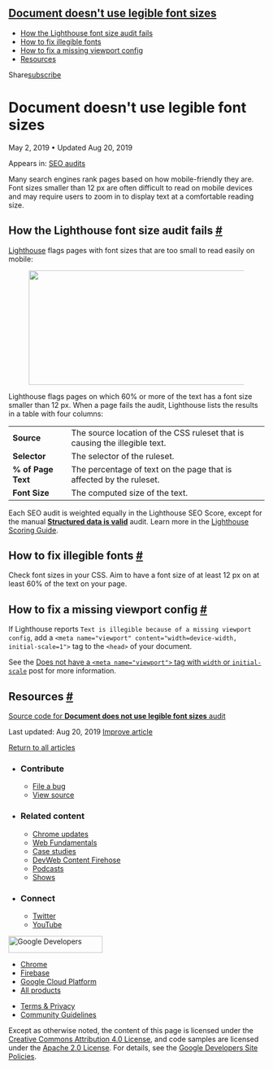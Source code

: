 



## <a href="#document-doesn&#39;t-use-legible-font-sizes" class="w-toc__header--link">Document doesn't use legible font sizes</a>

- [How the Lighthouse font size audit fails](#how-the-lighthouse-font-size-audit-fails)
- [How to fix illegible fonts](#how-to-fix-illegible-fonts)
- [How to fix a missing viewport config](#how-to-fix-a-missing-viewport-config)
- [Resources](#resources)

Share<a href="/newsletter/" class="gc-analytics-event w-actions__fab w-actions__fab--subscribe"><span>subscribe</span></a>

# Document doesn't use legible font sizes

May 2, 2019 <span class="w-author__separator">•</span> Updated Aug 20, 2019

<span class="w-post-signpost__title">Appears in:</span> <a href="/lighthouse-seo" class="w-post-signpost__link">SEO audits</a>

Many search engines rank pages based on how mobile-friendly they are. Font sizes smaller than 12 px are often difficult to read on mobile devices and may require users to zoom in to display text at a comfortable reading size.

## How the Lighthouse font size audit fails <a href="#how-the-lighthouse-font-size-audit-fails" class="w-headline-link">#</a>

[Lighthouse](https://developers.google.com/web/tools/lighthouse/) flags pages with font sizes that are too small to read easily on mobile:

<figure><img src="https://web-dev.imgix.net/image/tcFciHGuF3MxnTr1y5ue01OGLBn2/ky2VDt8ZtedleWFLn1Gt.png?auto=format" class="w-screenshot" sizes="(min-width: 800px) 800px, calc(100vw - 48px)" srcset="https://web-dev.imgix.net/image/tcFciHGuF3MxnTr1y5ue01OGLBn2/ky2VDt8ZtedleWFLn1Gt.png?auto=format&amp;w=200 200w, https://web-dev.imgix.net/image/tcFciHGuF3MxnTr1y5ue01OGLBn2/ky2VDt8ZtedleWFLn1Gt.png?auto=format&amp;w=228 228w, https://web-dev.imgix.net/image/tcFciHGuF3MxnTr1y5ue01OGLBn2/ky2VDt8ZtedleWFLn1Gt.png?auto=format&amp;w=260 260w, https://web-dev.imgix.net/image/tcFciHGuF3MxnTr1y5ue01OGLBn2/ky2VDt8ZtedleWFLn1Gt.png?auto=format&amp;w=296 296w, https://web-dev.imgix.net/image/tcFciHGuF3MxnTr1y5ue01OGLBn2/ky2VDt8ZtedleWFLn1Gt.png?auto=format&amp;w=338 338w, https://web-dev.imgix.net/image/tcFciHGuF3MxnTr1y5ue01OGLBn2/ky2VDt8ZtedleWFLn1Gt.png?auto=format&amp;w=385 385w, https://web-dev.imgix.net/image/tcFciHGuF3MxnTr1y5ue01OGLBn2/ky2VDt8ZtedleWFLn1Gt.png?auto=format&amp;w=439 439w, https://web-dev.imgix.net/image/tcFciHGuF3MxnTr1y5ue01OGLBn2/ky2VDt8ZtedleWFLn1Gt.png?auto=format&amp;w=500 500w, https://web-dev.imgix.net/image/tcFciHGuF3MxnTr1y5ue01OGLBn2/ky2VDt8ZtedleWFLn1Gt.png?auto=format&amp;w=571 571w, https://web-dev.imgix.net/image/tcFciHGuF3MxnTr1y5ue01OGLBn2/ky2VDt8ZtedleWFLn1Gt.png?auto=format&amp;w=650 650w, https://web-dev.imgix.net/image/tcFciHGuF3MxnTr1y5ue01OGLBn2/ky2VDt8ZtedleWFLn1Gt.png?auto=format&amp;w=741 741w, https://web-dev.imgix.net/image/tcFciHGuF3MxnTr1y5ue01OGLBn2/ky2VDt8ZtedleWFLn1Gt.png?auto=format&amp;w=845 845w, https://web-dev.imgix.net/image/tcFciHGuF3MxnTr1y5ue01OGLBn2/ky2VDt8ZtedleWFLn1Gt.png?auto=format&amp;w=964 964w, https://web-dev.imgix.net/image/tcFciHGuF3MxnTr1y5ue01OGLBn2/ky2VDt8ZtedleWFLn1Gt.png?auto=format&amp;w=1098 1098w, https://web-dev.imgix.net/image/tcFciHGuF3MxnTr1y5ue01OGLBn2/ky2VDt8ZtedleWFLn1Gt.png?auto=format&amp;w=1252 1252w, https://web-dev.imgix.net/image/tcFciHGuF3MxnTr1y5ue01OGLBn2/ky2VDt8ZtedleWFLn1Gt.png?auto=format&amp;w=1428 1428w, https://web-dev.imgix.net/image/tcFciHGuF3MxnTr1y5ue01OGLBn2/ky2VDt8ZtedleWFLn1Gt.png?auto=format&amp;w=1600 1600w" width="800" height="225" /></figure>Lighthouse flags pages on which 60% or more of the text has a font size smaller than 12 px. When a page fails the audit, Lighthouse lists the results in a table with four columns:

<table><tbody><tr class="odd"><td><strong>Source</strong></td><td>The source location of the CSS ruleset that is causing the illegible text.</td></tr><tr class="even"><td><strong>Selector</strong></td><td>The selector of the ruleset.</td></tr><tr class="odd"><td><strong>% of Page Text</strong></td><td>The percentage of text on the page that is affected by the ruleset.</td></tr><tr class="even"><td><strong>Font Size</strong></td><td>The computed size of the text.</td></tr></tbody></table>

Each SEO audit is weighted equally in the Lighthouse SEO Score, except for the manual **[Structured data is valid](/structured-data)** audit. Learn more in the [Lighthouse Scoring Guide](https://developers.google.com/web/tools/lighthouse/v3/scoring).

## How to fix illegible fonts <a href="#how-to-fix-illegible-fonts" class="w-headline-link">#</a>

Check font sizes in your CSS. Aim to have a font size of at least 12 px on at least 60% of the text on your page.

## How to fix a missing viewport config <a href="#how-to-fix-a-missing-viewport-config" class="w-headline-link">#</a>

If Lighthouse reports `Text is illegible because of a missing viewport config`, add a `<meta name="viewport" content="width=device-width, initial-scale=1">` tag to the `<head>` of your document.

See the [Does not have a `<meta name="viewport">` tag with `width` or `initial-scale`](/viewport) post for more information.

## Resources <a href="#resources" class="w-headline-link">#</a>

[Source code for **Document does not use legible font sizes** audit](https://github.com/GoogleChrome/lighthouse/blob/master/lighthouse-core/audits/seo/font-size.js)

<span class="w-mr--sm">Last updated: Aug 20, 2019 </span>[Improve article](https://github.com/GoogleChrome/web.dev/blob/master/src/site/content/en/lighthouse-seo/font-size/index.md)

<a href="/lighthouse-seo" class="gc-analytics-event w-article-navigation__link w-article-navigation__link--back w-article-navigation__link--single">Return to all articles</a>

- ### Contribute

  - <a href="https://github.com/GoogleChrome/web.dev/issues/new?assignees=&amp;labels=bug&amp;template=bug_report.md&amp;title=" class="w-footer__linkbox-link">File a bug</a>
  - <a href="https://github.com/googlechrome/web.dev" class="w-footer__linkbox-link">View source</a>

- ### Related content

  - <a href="https://blog.chromium.org/" class="w-footer__linkbox-link">Chrome updates</a>
  - <a href="https://developers.google.com/web/" class="w-footer__linkbox-link">Web Fundamentals</a>
  - <a href="https://developers.google.com/web/showcase/" class="w-footer__linkbox-link">Case studies</a>
  - <a href="https://devwebfeed.appspot.com/" class="w-footer__linkbox-link">DevWeb Content Firehose</a>
  - <a href="/podcasts/" class="w-footer__linkbox-link">Podcasts</a>
  - <a href="/shows/" class="w-footer__linkbox-link">Shows</a>

- ### Connect

  - <a href="https://www.twitter.com/ChromiumDev" class="w-footer__linkbox-link">Twitter</a>
  - <a href="https://www.youtube.com/user/ChromeDevelopers" class="w-footer__linkbox-link">YouTube</a>

<a href="https://developers.google.com/" class="w-footer__utility-logo-link"><img src="/images/lockup-color.png" alt="Google Developers" class="w-footer__utility-logo" width="185" height="33" /></a>

- <a href="https://developer.chrome.com/" class="w-footer__utility-link">Chrome</a>
- <a href="https://firebase.google.com/" class="w-footer__utility-link">Firebase</a>
- <a href="https://cloud.google.com/" class="w-footer__utility-link">Google Cloud Platform</a>
- <a href="https://developers.google.com/products" class="w-footer__utility-link">All products</a>

<!-- -->

- <a href="https://policies.google.com/" class="w-footer__utility-link">Terms &amp; Privacy</a>
- <a href="/community-guidelines/" class="w-footer__utility-link">Community Guidelines</a>

Except as otherwise noted, the content of this page is licensed under the [Creative Commons Attribution 4.0 License](https://creativecommons.org/licenses/by/4.0/), and code samples are licensed under the [Apache 2.0 License](https://www.apache.org/licenses/LICENSE-2.0). For details, see the [Google Developers Site Policies](https://developers.google.com/terms/site-policies).
